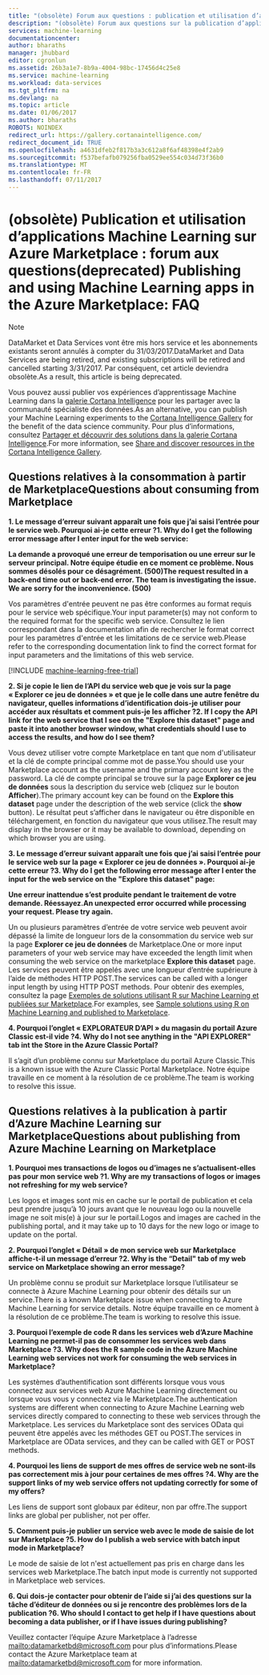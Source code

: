 ```yaml
---
title: "(obsolète) Forum aux questions : publication et utilisation d’applications Machine Learning sur Azure Marketplace | Microsoft Docs"
description: "(obsolète) Forum aux questions sur la publication d’applications Machine Learning dans Azure Marketplace"
services: machine-learning
documentationcenter: 
author: bharaths
manager: jhubbard
editor: cgronlun
ms.assetid: 26b3a1e7-8b9a-4004-98bc-17456d4c25e8
ms.service: machine-learning
ms.workload: data-services
ms.tgt_pltfrm: na
ms.devlang: na
ms.topic: article
ms.date: 01/06/2017
ms.author: bharaths
ROBOTS: NOINDEX
redirect_url: https://gallery.cortanaintelligence.com/
redirect_document_id: TRUE
ms.openlocfilehash: a4631dfeb2f817b3a3c612a8f6af48398e4f2ab9
ms.sourcegitcommit: f537befafb079256fba0529ee554c034d73f36b0
ms.translationtype: MT
ms.contentlocale: fr-FR
ms.lasthandoff: 07/11/2017
---
```

# <a name="deprecated-publishing-and-using-machine-learning-apps-in-the-azure-marketplace-faq"></a><span data-ttu-id="b2ad1-103">(obsolète) Publication et utilisation d’applications Machine Learning sur Azure Marketplace : forum aux questions</span><span class="sxs-lookup"><span data-stu-id="b2ad1-103">(deprecated) Publishing and using Machine Learning apps in the Azure Marketplace: FAQ</span></span>

> [!NOTE]
> <span data-ttu-id="b2ad1-104">DataMarket et Data Services vont être mis hors service et les abonnements existants seront annulés à compter du 31/03/2017.</span><span class="sxs-lookup"><span data-stu-id="b2ad1-104">DataMarket and Data Services are being retired, and existing subscriptions will be retired and cancelled starting 3/31/2017.</span></span> <span data-ttu-id="b2ad1-105">Par conséquent, cet article deviendra obsolète.</span><span class="sxs-lookup"><span data-stu-id="b2ad1-105">As a result, this article is being deprecated.</span></span> 
> 
> <span data-ttu-id="b2ad1-106">Vous pouvez aussi publier vos expériences d’apprentissage Machine Learning dans la [galerie Cortana Intelligence](https://gallery.cortanaintelligence.com/) pour les partager avec la communauté spécialiste des données.</span><span class="sxs-lookup"><span data-stu-id="b2ad1-106">As an alternative, you can publish your Machine Learning experiments to the [Cortana Intelligence Gallery](https://gallery.cortanaintelligence.com/) for the benefit of the data science community.</span></span> <span data-ttu-id="b2ad1-107">Pour plus d’informations, consultez [Partager et découvrir des solutions dans la galerie Cortana Intelligence](https://docs.microsoft.com/en-us/azure/machine-learning/machine-learning-gallery-how-to-use-contribute-publish).</span><span class="sxs-lookup"><span data-stu-id="b2ad1-107">For more information, see [Share and discover resources in the Cortana Intelligence Gallery](https://docs.microsoft.com/en-us/azure/machine-learning/machine-learning-gallery-how-to-use-contribute-publish).</span></span>


## <a name="questions-about-consuming-from-marketplace"></a><span data-ttu-id="b2ad1-108">Questions relatives à la consommation à partir de Marketplace</span><span class="sxs-lookup"><span data-stu-id="b2ad1-108">Questions about consuming from Marketplace</span></span>
<span data-ttu-id="b2ad1-109">**1. Le message d’erreur suivant apparaît une fois que j’ai saisi l’entrée pour le service web. Pourquoi ai-je cette erreur ?**</span><span class="sxs-lookup"><span data-stu-id="b2ad1-109">**1. Why do I get the following error message after I enter input for the web service:**</span></span>

<span data-ttu-id="b2ad1-110">**La demande a provoqué une erreur de temporisation ou une erreur sur le serveur principal. Notre équipe étudie en ce moment ce problème. Nous sommes désolés pour ce désagrément. (500)**</span><span class="sxs-lookup"><span data-stu-id="b2ad1-110">**The request resulted in a back-end time out or back-end error. The team is investigating the issue. We are sorry for the inconvenience. (500)**</span></span>

<span data-ttu-id="b2ad1-111">Vos paramètres d'entrée peuvent ne pas être conformes au format requis pour le service web spécifique.</span><span class="sxs-lookup"><span data-stu-id="b2ad1-111">Your input parameter(s) may not conform to the required format for the specific web service.</span></span> <span data-ttu-id="b2ad1-112">Consultez le lien correspondant dans la documentation afin de rechercher le format correct pour les paramètres d'entrée et les limitations de ce service web.</span><span class="sxs-lookup"><span data-stu-id="b2ad1-112">Please refer to the corresponding documentation link to find the correct format for input parameters and the limitations of this web service.</span></span>

[!INCLUDE [machine-learning-free-trial](../../includes/machine-learning-free-trial.md)]

<span data-ttu-id="b2ad1-113">**2. Si je copie le lien de l’API du service web que je vois sur la page « Explorer ce jeu de données » et que je le colle dans une autre fenêtre du navigateur, quelles informations d’identification dois-je utiliser pour accéder aux résultats et comment puis-je les afficher ?**</span><span class="sxs-lookup"><span data-stu-id="b2ad1-113">**2. If I copy the API link for the web service that I see on the "Explore this dataset" page and paste it into another browser window, what credentials should I use to access the results, and how do I see them?**</span></span>

<span data-ttu-id="b2ad1-114">Vous devez utiliser votre compte Marketplace en tant que nom d'utilisateur et la clé de compte principal comme mot de passe.</span><span class="sxs-lookup"><span data-stu-id="b2ad1-114">You should use your Marketplace account as the username and the primary account key as the password.</span></span> <span data-ttu-id="b2ad1-115">La clé de compte principal se trouve sur la page **Explorer ce jeu de données** sous la description du service web (cliquez sur le bouton **Afficher**).</span><span class="sxs-lookup"><span data-stu-id="b2ad1-115">The primary account key can be found on the **Explore this dataset** page under the description of the web service (click the **show** button).</span></span> <span data-ttu-id="b2ad1-116">Le résultat peut s’afficher dans le navigateur ou être disponible en téléchargement, en fonction du navigateur que vous utilisez.</span><span class="sxs-lookup"><span data-stu-id="b2ad1-116">The result may display in the browser or it may be available to  download, depending on which browser you are using.</span></span>

<span data-ttu-id="b2ad1-117">**3. Le message d’erreur suivant apparaît une fois que j’ai saisi l’entrée pour le service web sur la page « Explorer ce jeu de données ». Pourquoi ai-je cette erreur ?**</span><span class="sxs-lookup"><span data-stu-id="b2ad1-117">**3. Why do I get the following error message after I enter the input for the web service on the "Explore this dataset" page:**</span></span> 

<span data-ttu-id="b2ad1-118">**Une erreur inattendue s’est produite pendant le traitement de votre demande. Réessayez.**</span><span class="sxs-lookup"><span data-stu-id="b2ad1-118">**An unexpected error occurred while processing your request. Please try again.**</span></span>

<span data-ttu-id="b2ad1-119">Un ou plusieurs paramètres d’entrée de votre service web peuvent avoir dépassé la limite de longueur lors de la consommation du service web sur la page **Explorer ce jeu de données** de Marketplace.</span><span class="sxs-lookup"><span data-stu-id="b2ad1-119">One or more input parameters of your web service may have exceeded the length limit when consuming the web service on the marketplace **Explore this dataset** page.</span></span> <span data-ttu-id="b2ad1-120">Les services peuvent être appelés avec une longueur d’entrée supérieure à l’aide de méthodes HTTP POST.</span><span class="sxs-lookup"><span data-stu-id="b2ad1-120">The services can be called with a longer input length by using HTTP POST methods.</span></span> <span data-ttu-id="b2ad1-121">Pour obtenir des exemples, consultez la page [Exemples de solutions utilisant R sur Machine Learning et publiées sur Marketplace](machine-learning-r-csharp-web-service-examples.md).</span><span class="sxs-lookup"><span data-stu-id="b2ad1-121">For examples, see [Sample solutions using R on Machine Learning and published to Marketplace](machine-learning-r-csharp-web-service-examples.md).</span></span>

<span data-ttu-id="b2ad1-122">**4. Pourquoi l’onglet « EXPLORATEUR D’API » du magasin du portail Azure Classic est-il vide ?**</span><span class="sxs-lookup"><span data-stu-id="b2ad1-122">**4. Why do I not see anything in the "API EXPLORER" tab int the Store in the Azure Classic Portal?**</span></span> 

<span data-ttu-id="b2ad1-123">Il s’agit d’un problème connu sur Marketplace du portail Azure Classic.</span><span class="sxs-lookup"><span data-stu-id="b2ad1-123">This is a known issue with the Azure Classic Portal Marketplace.</span></span> <span data-ttu-id="b2ad1-124">Notre équipe travaille en ce moment à la résolution de ce problème.</span><span class="sxs-lookup"><span data-stu-id="b2ad1-124">The team is working to resolve this issue.</span></span> 

## <a name="questions-about-publishing-from-azure-machine-learning-on-marketplace"></a><span data-ttu-id="b2ad1-125">Questions relatives à la publication à partir d’Azure Machine Learning sur Marketplace</span><span class="sxs-lookup"><span data-stu-id="b2ad1-125">Questions about publishing from Azure Machine Learning on Marketplace</span></span>
<span data-ttu-id="b2ad1-126">**1. Pourquoi mes transactions de logos ou d’images ne s’actualisent-elles pas pour mon service web ?**</span><span class="sxs-lookup"><span data-stu-id="b2ad1-126">**1. Why are my transactions of logos or images not refreshing for my web service?**</span></span> 

<span data-ttu-id="b2ad1-127">Les logos et images sont mis en cache sur le portail de publication et cela peut prendre jusqu’à 10 jours avant que le nouveau logo ou la nouvelle image ne soit mis(e) à jour sur le portail.</span><span class="sxs-lookup"><span data-stu-id="b2ad1-127">Logos and images are cached in the publishing portal, and it may take up to 10 days for the new logo or image to update on the portal.</span></span>

<span data-ttu-id="b2ad1-128">**2. Pourquoi l’onglet « Détail » de mon service web sur Marketplace affiche-t-il un message d’erreur ?**</span><span class="sxs-lookup"><span data-stu-id="b2ad1-128">**2. Why is the “Detail" tab of my web service on Marketplace showing an error message?**</span></span>

<span data-ttu-id="b2ad1-129">Un problème connu se produit sur Marketplace lorsque l’utilisateur se connecte à Azure Machine Learning pour obtenir des détails sur un service.</span><span class="sxs-lookup"><span data-stu-id="b2ad1-129">There is a known Marketplace issue when connecting to Azure Machine Learning for service details.</span></span> <span data-ttu-id="b2ad1-130">Notre équipe travaille en ce moment à la résolution de ce problème.</span><span class="sxs-lookup"><span data-stu-id="b2ad1-130">The team is working to resolve this issue.</span></span>

<span data-ttu-id="b2ad1-131">**3. Pourquoi l’exemple de code R dans les services web d’Azure Machine Learning ne permet-il pas de consommer les services web dans Marketplace ?**</span><span class="sxs-lookup"><span data-stu-id="b2ad1-131">**3. Why does the R sample code in the Azure Machine Learning web services not work for consuming the web services in Marketplace?**</span></span>

<span data-ttu-id="b2ad1-132">Les systèmes d’authentification sont différents lorsque vous vous connectez aux services web Azure Machine Learning directement ou lorsque vous vous y connectez via le Marketplace.</span><span class="sxs-lookup"><span data-stu-id="b2ad1-132">The authentication systems are different when connecting to Azure Machine Learning web services directly compared to connecting to these web services through the Marketplace.</span></span> <span data-ttu-id="b2ad1-133">Les services du Marketplace sont des services OData qui peuvent être appelés avec les méthodes GET ou POST.</span><span class="sxs-lookup"><span data-stu-id="b2ad1-133">The services in Marketplace are OData services, and they can be called with GET or POST methods.</span></span> 

<span data-ttu-id="b2ad1-134">**4. Pourquoi les liens de support de mes offres de service web ne sont-ils pas correctement mis à jour pour certaines de mes offres ?**</span><span class="sxs-lookup"><span data-stu-id="b2ad1-134">**4. Why are the support links of my web service offers not updating correctly for some of my offers?**</span></span>

<span data-ttu-id="b2ad1-135">Les liens de support sont globaux par éditeur, non par offre.</span><span class="sxs-lookup"><span data-stu-id="b2ad1-135">The support links are global per publisher, not per offer.</span></span> 

<span data-ttu-id="b2ad1-136">**5. Comment puis-je publier un service web avec le mode de saisie de lot sur Marketplace ?**</span><span class="sxs-lookup"><span data-stu-id="b2ad1-136">**5. How do I publish a web service with batch input mode in Marketplace?**</span></span>

<span data-ttu-id="b2ad1-137">Le mode de saisie de lot n'est actuellement pas pris en charge dans les services web Marketplace.</span><span class="sxs-lookup"><span data-stu-id="b2ad1-137">The batch input mode is currently not supported in Marketplace web services.</span></span>

<span data-ttu-id="b2ad1-138">**6. Qui dois-je contacter pour obtenir de l’aide si j’ai des questions sur la tâche d’éditeur de données ou si je rencontre des problèmes lors de la publication ?**</span><span class="sxs-lookup"><span data-stu-id="b2ad1-138">**6. Who should I contact to get help if I have questions about becoming a data publisher, or if I have issues during publishing?**</span></span>

<span data-ttu-id="b2ad1-139">Veuillez contacter l’équipe Azure Marketplace à l’adresse <mailto:datamarketbd@microsoft.com> pour plus d’informations.</span><span class="sxs-lookup"><span data-stu-id="b2ad1-139">Please contact the Azure Marketplace team at <mailto:datamarketbd@microsoft.com> for more information.</span></span>

